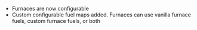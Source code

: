 * Furnaces are now configurable
* Custom configurable fuel maps added. Furnaces can use vanilla furnace fuels, custom furnace fuels, or both
